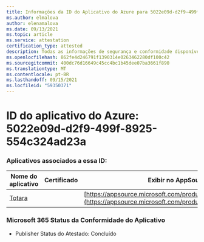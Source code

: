 ```yaml
---
title: Informações da ID do Aplicativo do Azure para 5022e09d-d2f9-499f-8925-554c324ad23a
ms.author: elmalova
author: elenamalova
ms.date: 09/13/2021
ms.topic: article
ms.service: attestation
certification_type: attested
description: Todas as informações de segurança e conformidade disponíveis para 5022e09d-d2f9-499f-8925-554c324ad23a.
ms.openlocfilehash: 862fe4d246791f1390314e0263462280df100c42
ms.sourcegitcommit: 400dc76d16649c45cc4bc1b45dee07ba3661f890
ms.translationtype: MT
ms.contentlocale: pt-BR
ms.lasthandoff: 09/15/2021
ms.locfileid: "59350371"
---
```

# <a name="azure-app-id-5022e09d-d2f9-499f-8925-554c324ad23a"></a>ID do aplicativo do Azure: 5022e09d-d2f9-499f-8925-554c324ad23a


### <a name="apps-associated-with-this-id"></a>Aplicativos associados a essa ID:
| **Nome do aplicativo** | **Certificado** | **Exibir no AppSource** |
|--------------|---------------|-----------------------|
| [Totara](https://docs.microsoft.com/microsoft-365-app-certification/forward/WA200003222) |  | [https://appsource.microsoft.com/product/office/WA200003222](https://appsource.microsoft.com/product/office/WA200003222) |

### <a name="microsoft-365-app-compliance-status"></a>Microsoft 365 Status da Conformidade do Aplicativo
- Publisher Status do Atestado: Concluído
